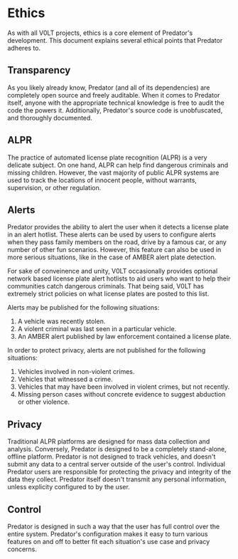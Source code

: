 # Ethics

As with all V0LT projects, ethics is a core element of Predator's development. This document explains several ethical points that Predator adheres to.

## Transparency

As you likely already know, Predator (and all of its dependencies) are completely open source and freely auditable. When it comes to Predator itself, anyone with the appropriate technical knowledge is free to audit the code the powers it. Additionally, Predator's source code is unobfuscated, and thoroughly documented.

## ALPR

The practice of automated license plate recognition (ALPR) is a very delicate subject. On one hand, ALPR can help find dangerous criminals and missing children. However, the vast majority of public ALPR systems are used to track the locations of innocent people, without warrants, supervision, or other regulation.

## Alerts

Predator provides the ability to alert the user when it detects a license plate in an alert hotlist. These alerts can be used by users to configure alerts when they pass family members on the road, drive by a famous car, or any number of other fun scenarios. However, this feature can also be used in more serious situations, like in the case of AMBER alert plate detection.

For sake of conveinence and unity, V0LT occasionally provides optional network based license plate alert hotlists to aid users who want to help their communities catch dangerous criminals. That being said, V0LT has extremely strict policies on what license plates are posted to this list.

Alerts may be published for the following situations:

1. A vehicle was recently stolen.
2. A violent criminal was last seen in a particular vehicle.
3. An AMBER alert published by law enforcement contained a license plate.

In order to protect privacy, alerts are not published for the following situations:

1. Vehicles involved in non-violent crimes.
2. Vehicles that witnessed a crime.
3. Vehicles that may have been involved in violent crimes, but not recently.
4. Missing person cases without concrete evidence to suggest abduction or other violence.

## Privacy

Traditional ALPR platforms are designed for mass data collection and analysis. Conversely, Predator is designed to be a completely stand-alone, offline platform. Predator is not designed to track vehicles, and doesn't submit any data to a central server outside of the user's control. Individual Predator users are responsible for protecting the privacy and integrity of the data they collect. Predator itself doesn't transmit any personal information, unless explicity configured to by the user.

## Control

Predator is designed in such a way that the user has full control over the entire system. Predator's configuration makes it easy to turn various features on and off to better fit each situation's use case and privacy concerns.

